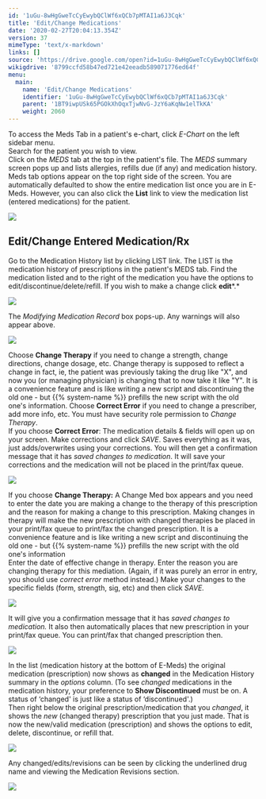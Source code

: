 ```yaml
---
id: '1uGu-8wHgGweTcCyEwybQClWf6xQCb7pMTAI1a6J3Cqk'
title: 'Edit/Change Medications'
date: '2020-02-27T20:04:13.354Z'
version: 37
mimeType: 'text/x-markdown'
links: []
source: 'https://drive.google.com/open?id=1uGu-8wHgGweTcCyEwybQClWf6xQCb7pMTAI1a6J3Cqk'
wikigdrive: '8799ccfd58b47ed721e42eeadb589071776ed64f'
menu:
  main:
    name: 'Edit/Change Medications'
    identifier: '1uGu-8wHgGweTcCyEwybQClWf6xQCb7pMTAI1a6J3Cqk'
    parent: '1BT9iwpUSk65PGOkXhOqxTjwNvG-JzY6aKqNw1elTkKA'
    weight: 2060
---
```

To access the Meds Tab in a patient's e-chart, click *E-Chart* on the left sidebar menu.  
Search for the patient you wish to view.  
Click on the *MEDS* tab at the top in the patient's file. The *MEDS* summary screen pops up and lists allergies, refills due (if any) and medication history.  
Meds tab options appear on the top right side of the screen. You are automatically defaulted to show the entire medication list once you are in E-Meds. However, you can also click the **List** link to view the medication list (entered medications) for the patient.
  
![](../edit-change-medications.assets/100000000000048B00000084B83D2192F3CAD5F8.png)  

  
## Edit/Change Entered Medication/Rx  
  
Go to the Medication History list by clicking LIST link. The LIST is the medication history of prescriptions in the patient's MEDS tab. Find the medication listed and to the right of the medication you have the options to edit/discontinue/delete/refill. If you wish to make a change click **edit***.*
  
![](../edit-change-medications.assets/1000000000000417000000489D9F232905DF7F72.png)  

The *Modifying Medication Record* box pops-up. Any warnings will also appear above.
  
![](../edit-change-medications.assets/10000000000001E60000005ED529C6FCC8A15119.png)  

Choose **Change Therapy** if you need to change a strength, change directions, change dosage, etc. Change therapy is supposed to reflect a change in fact, ie, the patient was previously taking the drug like "X", and now you (or managing physician) is changing that to now take it like "Y". It is a convenience feature and is like writing a new script and discontinuing the old one - but {{% system-name %}} prefills the new script with the old one's information. Choose **Correct Error** if you need to change a prescriber, add more info, etc. You must have security role permission to *Change Therapy*.  
If you choose **Correct Error**: The medication details & fields will open up on your screen. Make corrections and click *SAVE*. Saves everything as it was, just adds/overwrites using your corrections. You will then get a confirmation message that it has *saved changes to medication*. It will save your corrections and the medication will not be placed in the print/fax queue.
  
![](../edit-change-medications.assets/10000000000001260000002374959AB831CDC3BB.png)  

If you choose **Change Therapy:** A Change Med box appears and you need to enter the date you are making a change to the therapy of this prescription and the reason for making a change to this prescription. Making changes in therapy will make the new prescription with changed therapies be placed in your print/fax queue to print/fax the changed prescription. It is a convenience feature and is like writing a new script and discontinuing the old one - but {{% system-name %}} prefills the new script with the old one's information  
Enter the date of effective change in therapy. Enter the reason you are changing therapy for this mediation. (Again, if it was purely an error in entry, you should use *correct error* method instead.) Make your changes to the specific fields (form, strength, sig, etc) and then click *SAVE.*
  
![](../edit-change-medications.assets/10000000000002DF0000013A4D474821C595C64A.png)  

It will give you a confirmation message that it has *saved changes to medication.* It also then automatically places that new prescription in your print/fax queue. You can print/fax that changed prescription then.
  
![](../edit-change-medications.assets/100000000000024F000000979BCAFF9756A519E7.png)  

In the list (medication history at the bottom of E-Meds) the original medication (prescription) now shows as **changed** in the Medication History summary in the *options* column. (To see *changed* medications in the medication history, your preference to **Show Discontinued** must be on. A status of ‘changed' is just like a status of ‘discontinued'.)  
Then right below the original prescription/medication that you *changed*, it shows the *new* (changed therapy) prescription that you just made. That is now the new/valid medication (prescription) and shows the options to edit, delete, discontinue, or refill that.
  
![](../edit-change-medications.assets/1000000000000481000000F0A1760B5DB6BAAFF1.png)  

Any changed/edits/revisions can be seen by clicking the underlined drug name and viewing the Medication Revisions section.
  
![](../edit-change-medications.assets/10000000000004790000007161ACC5331AFA3651.png)  


